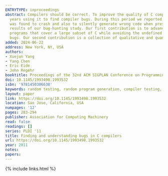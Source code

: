 ```yaml
---
ENTRYTYPE: inproceedings
abstract: Compilers should be correct. To improve the quality of C compilers, we created Csmith, a randomized test-case generation tool, and spent three
  years using it to find compiler bugs. During this period we reported more than 325 previously unknown bugs to compiler developers. Every compiler we tested
  was found to crash and also to silently generate wrong code when presented with valid input. In this paper we present our compiler-testing tool and the
  results of our bug-hunting study. Our first contribution is to advance the state of the art in compiler testing. Unlike previous tools, Csmith generates
  programs that cover a large subset of C while avoiding the undefined and unspecified behaviors that would destroy its ability to automatically find wrong-code
  bugs. Our second contribution is a collection of qualitative and quantitative results about the bugs we have found in open-source C compilers.
added: 2024-06-22
address: New York, NY, USA
authors:
- Xuejun Yang
- Yang Chen
- Eric Eide
- John Regehr
booktitle: Proceedings of the 32nd ACM SIGPLAN Conference on Programming Language Design and Implementation
doi: 10.1145/1993498.1993532
isbn: '9781450306638'
keywords: random testing, random program generation, compiler testing, compiler defect, automated testing
layout: paper
link: https://doi.org/10.1145/1993498.1993532
location: San Jose, California, USA
numpages: '12'
pages: 283-294
publisher: Association for Computing Machinery
read: false
readings: []
series: PLDI '11
title: Finding and understanding bugs in C compilers
url: https://doi.org/10.1145/1993498.1993532
year: 2011
notes:
papers:
---
```

{% include links.html %}
